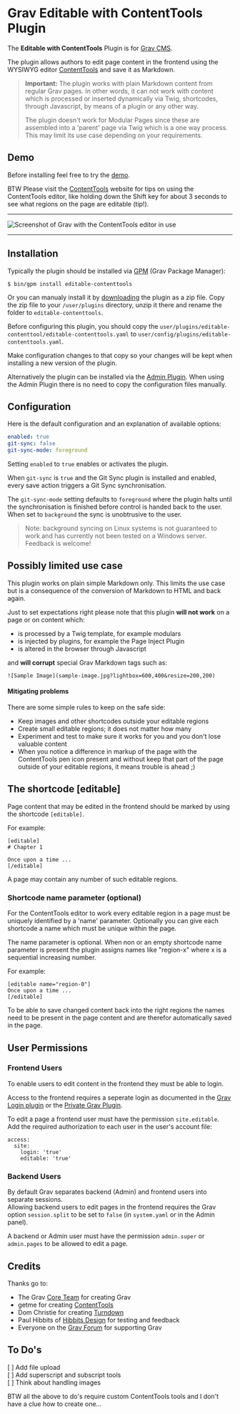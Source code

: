 # Grav Editable with ContentTools Plugin

The **Editable with ContentTools** Plugin is for [Grav CMS](http://github.com/getgrav/grav).

The plugin allows authors to edit page content in the frontend using the WYSIWYG editor [ContentTools](http://getcontenttools.com/) and save it as Markdown.

> **Important:** The plugin works with plain Markdown content from regular Grav pages. In other words, it can not work with content which is processed or inserted dynamically via Twig, shortcodes, through Javascript, by means of a plugin or any other way.   
>
> The plugin doesn't work for Modular Pages since these are assembled into a 'parent' page via Twig which is a one way process.   
> This may limit its use case depending on your requirements.


## Demo

Before installing feel free to try the [demo](https://festeto.net/demo-grav-plugin-editable-contenttools/).

BTW Please visit the [ContentTools](http://getcontenttools.com/) website for tips on using the ContentTools editor, like holding down the Shift key for about 3 seconds to see what regions on the page are editable (tip!).


***

![Screenshot of Grav with the ContentTools editor in use](https://user-images.githubusercontent.com/9297677/52519784-004ce500-2c61-11e9-9645-a3191c941ac2.png)

***

## Installation

Typically the plugin should be installed via [GPM](http://learn.getgrav.org/advanced/grav-gpm) (Grav Package Manager):

```
$ bin/gpm install editable-contenttools
```

Or you can manualy install it by [downloading](https://github.com/bleutzinn/grav-plugin-editable-contenttools/archive/master.zip) the plugin as a zip file. Copy the zip file to your `/user/plugins` directory, unzip it there and rename the folder to `editable-contenttools`.

Before configuring this plugin, you should copy the `user/plugins/editable-contenttool/editable-contenttools.yaml` to `user/config/plugins/editable-contenttools.yaml`.

Make configuration changes to that copy so your changes will be kept when installing a new version of the plugin.

Alternatively the plugin can be installed via the [Admin Plugin](http://learn.getgrav.org/admin-panel/plugins). When using the Admin Plugin there is no need to copy the configuration files manually.



## Configuration

Here is the default configuration and an explanation of available options:

```yaml
enabled: true
git-sync: false
git-sync-mode: foreground
```

Setting `enabled` to `true` enables or activates the plugin.

When `git-sync` is `true` and the Git Sync plugin is installed and enabled, every save action triggers a Git Sync synchronisation.

The `git-sync-mode` setting defaults to `foreground` where the plugin halts until the synchronisation is finished before control is handed back to the user. When set to `background` the sync is unobtrusive to the user.

> Note: background syncing on Linux systems is not guaranteed to work and has currently not been tested on a Windows server. Feedback is welcome!

<a name="limitedusecase"></a>

## Possibly limited use case

This plugin works on plain simple Markdown only. This limits the use case but is a consequence of the conversion of Markdown to HTML and back again.

Just to set expectations right please note that this plugin **will not work** on a page or on content which:

* is processed by a Twig template, for example modulars
* is injected by plugins, for example the Page Inject Plugin
* is altered in the browser through Javascript

and **will corrupt** special Grav Markdown tags such as:

```
![Sample Image](sample-image.jpg?lightbox=600,400&resize=200,200)
```
#### Mitigating problems

There are some simple rules to keep on the safe side:

* Keep images and other shortcodes outside your editable regions
* Create small editable regions; it does not matter how many
* Experiment and test to make sure it works for you and you don't lose valuable content
* When you notice a difference in markup of the page with the ContentTools pen icon present and without keep that part of the page outside of your editable regions, it means trouble is ahead ;)



## The shortcode [editable]

Page content that may be edited in the frontend should be marked by using the shortcode `[editable]`.

For example:

```
[editable]
# Chapter 1

Once upon a time ...
[/editable]
```

A page may contain any number of such editable regions.

### Shortcode name parameter (optional)

For the ContentTools editor to work every editable region in a page must be uniquely identified by a 'name' parameter. Optionally you can give each shortcode a name which must be unique within the page.

The name parameter is optional. When non or an empty shortcode name parameter is present the plugin assigns names like "region-x" where x is a sequential increasing number.

For example:

``````
[editable name="region-0"]
Once upon a time ...
[/editable]
``````

To be able to save changed content back into the right regions the names need to be present in the page content and are therefor automatically saved in the page.



## User Permissions

### Frontend Users

To enable users to edit content in the frontend they must be able to login. 

Access to the frontend requires a seperate login as documented in the [Grav Login plugin](https://github.com/getgrav/grav-plugin-login) or the [Private Grav Plugin](https://github.com/Diyzzuf/grav-plugin-private).

To edit a page a frontend user must have the permission `site.editable`. Add the required authorization to each user in the user's account file:

```
access:
  site:
    login: 'true'
    editable: 'true'
```

### Backend Users

By default Grav separates backend (Admin) and frontend users into separate sessions.   
Allowing backend users to edit pages in the frontend requires the Grav option `session.split` to be set to `false` (in `system.yaml` or in the Admin panel).

A backend or Admin user must have the permission `admin.super` or `admin.pages` to be allowed to edit a page.



## Credits

Thanks go to:

- The Grav [Core Team](https://getgrav.org/about) for creating Grav
- getme for creating [ContentTools](https://github.com/GetmeUK/ContentTools)
- Dom Christie for creating [Turndown](https://github.com/domchristie/turndown)
- Paul Hibbits of [Hibbits Design](https://hibbittsdesign.org/) for testing and feedback
- Everyone on the [Grav Forum](https://getgrav.org/forum) for supporting Grav



## To Do's

<a name="todos"></a>

[ ] Add file upload   
[ ] Add superscript and subscript tools   
[ ] Think about handling images   

BTW all the above to do's require custom ContentTools tools and I don't have a clue how to create one...


